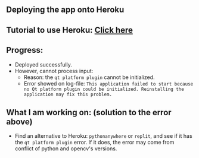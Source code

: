 ## Deploying the app onto Heroku


## Tutorial to use Heroku: [Click here](https://www.kdnuggets.com/2021/04/deploy-machine-learning-models-to-web.html)	


## Progress:
* Deployed successfully.
* However, cannot process input:
    * Reason: the `qt platform plugin` cannot be initialized.
    * Error showed on log-file: `This application failed to start because no Qt platform plugin could be initialized. Reinstalling the application may fix this problem.`	

## What I am working on: (solution to the error above)
* Find an alternative to Heroku: `pythonanywhere` or `replit`, and see if it has the `qt platform plugin` error. If it does, the error may come from conflict of python and opencv's versions.
